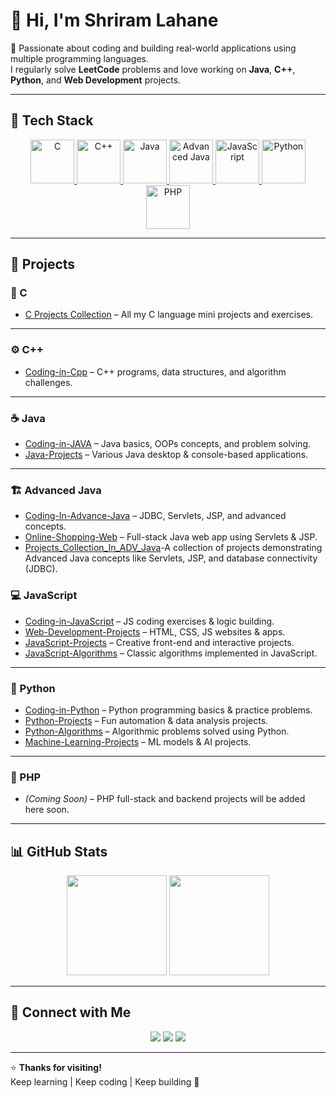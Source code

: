 # 👋 Hi, I'm **Shriram Lahane**

🚀 Passionate about coding and building real-world applications using multiple programming languages.  
I regularly solve **LeetCode** problems and love working on **Java**, **C++**, **Python**, and **Web Development** projects.

---

## 🧠 Tech Stack
<p align="center">
  <a href="https://github.com/shriram7057/C_Projects_Collection">
    <img src="https://skillicons.dev/icons?i=c" width="70" title="C" />
  </a>
  <a href="https://github.com/shriram7057/Coding-in-Cpp">
    <img src="https://skillicons.dev/icons?i=cpp" width="70" title="C++" />
  </a>
  <a href="https://github.com/shriram7057/Coding-in-JAVA">
    <img src="https://skillicons.dev/icons?i=java" width="70" title="Java" />
  </a>
  <a href="https://github.com/shriram7057/Coding-In-Advance-Java">
    <img src="https://skillicons.dev/icons?i=java" width="70" title="Advanced Java" />
  </a>
  <a href="https://github.com/shriram7057/Coding-in-JavaScript">
    <img src="https://skillicons.dev/icons?i=javascript" width="70" title="JavaScript" />
  </a>
  <a href="https://github.com/shriram7057/Coding-in-Python">
    <img src="https://skillicons.dev/icons?i=python" width="70" title="Python" />
  </a>
  <a href="https://github.com/shriram7057">
    <img src="https://skillicons.dev/icons?i=php" width="70" title="PHP" />
  </a>
</p>

---

## 📂 Projects

### 🧩 C
- [C Projects Collection](https://github.com/shriram7057/C_Projects_Collection) – All my C language mini projects and exercises.

---

### ⚙️ C++
- [Coding-in-Cpp](https://github.com/shriram7057/Coding-in-Cpp) – C++ programs, data structures, and algorithm challenges.

---

### ☕ Java
- [Coding-in-JAVA](https://github.com/shriram7057/Coding-in-JAVA) – Java basics, OOPs concepts, and problem solving.  
- [Java-Projects](https://github.com/shriram7057/Java-Projects) – Various Java desktop & console-based applications.

---

### 🏗️ Advanced Java
- [Coding-In-Advance-Java](https://github.com/shriram7057/Coding-In-Advance-Java) – JDBC, Servlets, JSP, and advanced concepts.  
- [Online-Shopping-Web](https://github.com/shriram7057/Online-Shopping-Web) – Full-stack Java web app using Servlets & JSP.  
- [Projects_Collection_In_ADV_Java]( https://github.com/shriram7057/Projects_Collection_In_ADV_Java)-A collection of projects demonstrating Advanced Java concepts like  Servlets, JSP, and database connectivity (JDBC).

### 💻 JavaScript
- [Coding-in-JavaScript](https://github.com/shriram7057/Coding-in-JavaScript) – JS coding exercises & logic building.  
- [Web-Development-Projects](https://github.com/shriram7057/Web-Development-Projects) – HTML, CSS, JS websites & apps.  
- [JavaScript-Projects](https://github.com/shriram7057/JavaScript-Projects) – Creative front-end and interactive projects.  
- [JavaScript-Algorithms](https://github.com/shriram7057/JavaScript-Algorithms) – Classic algorithms implemented in JavaScript.

---

### 🐍 Python
- [Coding-in-Python](https://github.com/shriram7057/Coding-in-Python) – Python programming basics & practice problems.  
- [Python-Projects](https://github.com/shriram7057/Python-Projects) – Fun automation & data analysis projects.  
- [Python-Algorithms](https://github.com/shriram7057/Python-Algorithms) – Algorithmic problems solved using Python.  
- [Machine-Learning-Projects](https://github.com/shriram7057/Machine-Learning-Projects) – ML models & AI projects.

---

### 🧮 PHP
- *(Coming Soon)* – PHP full-stack and backend projects will be added here soon.

---

## 📊 GitHub Stats
<p align="center">
  <img src="https://github-readme-stats.vercel.app/api?username=shriram7057&show_icons=true&theme=radical&count_private=true" height="160" />
  <img src="https://github-readme-streak-stats.herokuapp.com/?user=shriram7057&theme=radical" height="160" />
</p>

---

## 🤝 Connect with Me
<p align="center">
  <a href="https://github.com/shriram7057"><img src="https://img.shields.io/badge/GitHub-181717?style=for-the-badge&logo=github&logoColor=white" /></a>
  <a href="https://www.linkedin.com/in/shriram-lahane/"><img src="https://img.shields.io/badge/LinkedIn-0A66C2?style=for-the-badge&logo=linkedin&logoColor=white" /></a>
  <a href="https://leetcode.com/shriram7057/"><img src="https://img.shields.io/badge/LeetCode-FFA116?style=for-the-badge&logo=leetcode&logoColor=black" /></a>
</p>

---

⭐ **Thanks for visiting!**  
Keep learning | Keep coding | Keep building 🚀
